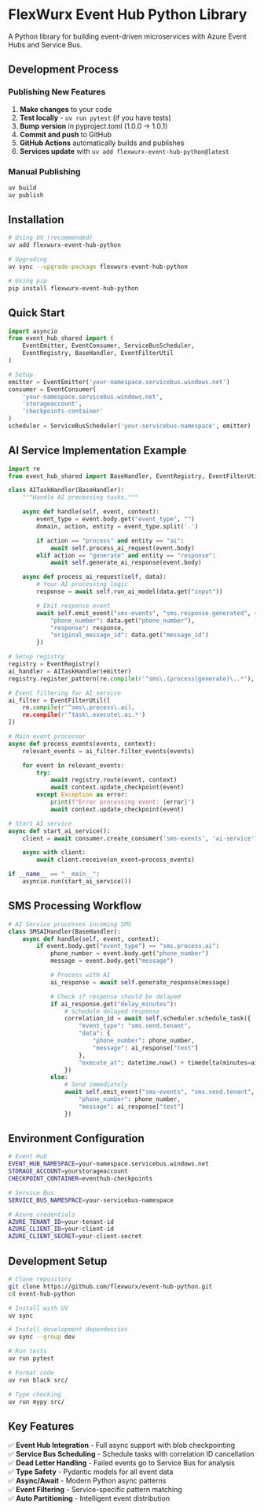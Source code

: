 # FlexWurx Event Hub Python Library

A Python library for building event-driven microservices with Azure Event Hubs and Service Bus.

## Development Process

### Publishing New Features

1. **Make changes** to your code
2. **Test locally** - `uv run pytest` (if you have tests)
3. **Bump version** in pyproject.toml (1.0.0 → 1.0.1)
4. **Commit and push** to GitHub
5. **GitHub Actions** automatically builds and publishes
6. **Services update** with `uv add flexwurx-event-hub-python@latest`

### Manual Publishing

```bash
uv build
uv publish
```

## Installation

```bash
# Using UV (recommended)
uv add flexwurx-event-hub-python

# Upgrading
uv sync --upgrade-package flexwurx-event-hub-python

# Using pip
pip install flexwurx-event-hub-python
```

## Quick Start

```python
import asyncio
from event_hub_shared import (
    EventEmitter, EventConsumer, ServiceBusScheduler,
    EventRegistry, BaseHandler, EventFilterUtil
)

# Setup
emitter = EventEmitter('your-namespace.servicebus.windows.net')
consumer = EventConsumer(
    'your-namespace.servicebus.windows.net',
    'storageaccount',
    'checkpoints-container'
)
scheduler = ServiceBusScheduler('your-servicebus-namespace', emitter)
```

## AI Service Implementation Example

```python
import re
from event_hub_shared import BaseHandler, EventRegistry, EventFilterUtil

class AITaskHandler(BaseHandler):
    """Handle AI processing tasks."""

    async def handle(self, event, context):
        event_type = event.body.get("event_type", "")
        domain, action, entity = event_type.split('.')

        if action == "process" and entity == "ai":
            await self.process_ai_request(event.body)
        elif action == "generate" and entity == "response":
            await self.generate_ai_response(event.body)

    async def process_ai_request(self, data):
        # Your AI processing logic
        response = await self.run_ai_model(data.get("input"))

        # Emit response event
        await self.emit_event("sms-events", "sms.response.generated", {
            "phone_number": data.get("phone_number"),
            "response": response,
            "original_message_id": data.get("message_id")
        })

# Setup registry
registry = EventRegistry()
ai_handler = AITaskHandler(emitter)
registry.register_pattern(re.compile(r'^sms\.(process|generate)\..*'), ai_handler)

# Event filtering for AI service
ai_filter = EventFilterUtil([
    re.compile(r'^sms\.process\.ai),
    re.compile(r'^task\.execute\.ai.*')
])

# Main event processor
async def process_events(events, context):
    relevant_events = ai_filter.filter_events(events)

    for event in relevant_events:
        try:
            await registry.route(event, context)
            await context.update_checkpoint(event)
        except Exception as error:
            print(f"Error processing event: {error}")
            await context.update_checkpoint(event)

# Start AI service
async def start_ai_service():
    client = await consumer.create_consumer('sms-events', 'ai-service')

    async with client:
        await client.receive(on_event=process_events)

if __name__ == "__main__":
    asyncio.run(start_ai_service())
```

## SMS Processing Workflow

```python
# AI Service processes incoming SMS
class SMSAIHandler(BaseHandler):
    async def handle(self, event, context):
        if event.body.get("event_type") == "sms.process.ai":
            phone_number = event.body.get("phone_number")
            message = event.body.get("message")

            # Process with AI
            ai_response = await self.generate_response(message)

            # Check if response should be delayed
            if ai_response.get("delay_minutes"):
                # Schedule delayed response
                correlation_id = await self.scheduler.schedule_task({
                    "event_type": "sms.send.tenant",
                    "data": {
                        "phone_number": phone_number,
                        "message": ai_response["text"]
                    },
                    "execute_at": datetime.now() + timedelta(minutes=ai_response["delay_minutes"])
                })
            else:
                # Send immediately
                await self.emit_event("sms-events", "sms.send.tenant", {
                    "phone_number": phone_number,
                    "message": ai_response["text"]
                })
```

## Environment Configuration

```bash
# Event Hub
EVENT_HUB_NAMESPACE=your-namespace.servicebus.windows.net
STORAGE_ACCOUNT=yourstorageaccount
CHECKPOINT_CONTAINER=eventhub-checkpoints

# Service Bus
SERVICE_BUS_NAMESPACE=your-servicebus-namespace

# Azure credentials
AZURE_TENANT_ID=your-tenant-id
AZURE_CLIENT_ID=your-client-id
AZURE_CLIENT_SECRET=your-client-secret
```

## Development Setup

```bash
# Clone repository
git clone https://github.com/flexwurx/event-hub-python.git
cd event-hub-python

# Install with UV
uv sync

# Install development dependencies
uv sync --group dev

# Run tests
uv run pytest

# Format code
uv run black src/

# Type checking
uv run mypy src/
```

## Key Features

✅ **Event Hub Integration** - Full async support with blob checkpointing  
✅ **Service Bus Scheduling** - Schedule tasks with correlation ID cancellation  
✅ **Dead Letter Handling** - Failed events go to Service Bus for analysis  
✅ **Type Safety** - Pydantic models for all event data  
✅ **Async/Await** - Modern Python async patterns  
✅ **Event Filtering** - Service-specific pattern matching  
✅ **Auto Partitioning** - Intelligent event distribution
